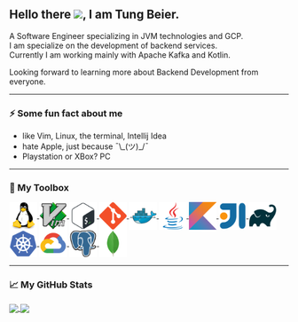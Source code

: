 ## Hello there <img src="https://raw.githubusercontent.com/MartinHeinz/MartinHeinz/master/wave.gif" width="30px">, I am Tung Beier.

A Software Engineer specializing in JVM technologies and GCP.  
I am specialize on the development of backend services.  
Currently I am working mainly with Apache Kafka and Kotlin.

Looking forward to learning more about Backend Development from everyone.

---

### ⚡ Some fun fact about me
  * like Vim, Linux, the terminal, Intellij Idea
  * hate Apple, just because ¯\\\_(ツ)_/¯
  * Playstation or XBox? PC

---

### 🧰 My Toolbox

<a href="https://github.com/devicons/devicon/blob/master/icons/linux/linux-original.svg">
  <img align="center" src="https://github.com/devicons/devicon/blob/master/icons/linux/linux-original.svg" alt="CSS" width="50" height="50"/> 
</a>
<a href="https://github.com/devicons/devicon/blob/master/icons/vim/vim-original.svg">
  <img align="center" src="https://github.com/devicons/devicon/blob/master/icons/vim/vim-original.svg" alt="CSS" width="50" height="50"/> 
</a>
<a href="https://github.com/devicons/devicon/blob/master/icons/bash/bash-original.svg">
  <img align="center" src="https://github.com/devicons/devicon/blob/master/icons/bash/bash-original.svg" alt="CSS" width="50" height="50"/> 
</a>
<a href="https://github.com/devicons/devicon/blob/master/icons/git/git-original.svg">
  <img align="center" src="https://github.com/devicons/devicon/blob/master/icons/git/git-original.svg" alt="CSS" width="50" height="50"/> 
</a>
<a href="https://github.com/devicons/devicon/blob/master/icons/docker/docker-original.svg">
  <img align="center" src="https://github.com/devicons/devicon/blob/master/icons/docker/docker-original.svg" alt="CSS" width="50" height="50"/> 
</a>
<a href="https://github.com/devicons/devicon/blob/master/icons/java/java-original.svg">
  <img align="center" src="https://github.com/devicons/devicon/blob/master/icons/java/java-original.svg" alt="CSS" width="50" height="50"/> 
</a>
<a href="https://github.com/devicons/devicon/blob/master/icons/kotlin/kotlin-original.svg">
  <img align="center" src="https://github.com/devicons/devicon/blob/master/icons/kotlin/kotlin-original.svg" alt="CSS" width="50" height="50"/> 
</a>
<a href="https://github.com/devicons/devicon/blob/master/icons/intellij/intellij-original.svg">
  <img align="center" src="https://github.com/devicons/devicon/blob/master/icons/intellij/intellij-original.svg" alt="CSS" width="50" height="50"/> 
</a>
<a href="https://github.com/devicons/devicon/blob/master/icons/gradle/gradle-plain.svg">
  <img align="center" src="https://github.com/devicons/devicon/blob/master/icons/gradle/gradle-plain.svg" alt="CSS" width="50" height="50"/> 
</a>
<a href="https://github.com/devicons/devicon/blob/master/icons/kubernetes/kubernetes-plain.svg">
  <img align="center" src="https://github.com/devicons/devicon/blob/master/icons/kubernetes/kubernetes-plain.svg" alt="CSS" width="50" height="50"/> 
</a>
<a href="https://github.com/devicons/devicon/blob/master/icons/googlecloud/googlecloud-original.svg">
  <img align="center" src="https://github.com/devicons/devicon/blob/master/icons/googlecloud/googlecloud-original.svg" alt="CSS" width="50" height="50"/> 
</a>
<a href="https://github.com/devicons/devicon/blob/master/icons/postgresql/postgresql-original.svg">
  <img align="center" src="https://github.com/devicons/devicon/blob/master/icons/postgresql/postgresql-original.svg" alt="CSS" width="50" height="50"/> 
</a>
<a href="https://github.com/devicons/devicon/blob/master/icons/mongodb/mongodb-original.svg">
 <img align="center" src="https://github.com/devicons/devicon/blob/master/icons/mongodb/mongodb-original.svg" alt="CSS" width="50" height="50"/>
</a>

---

### &#x1f4c8; My GitHub Stats

<a href="https://github.com/anuraghazra/github-readme-stats">
  <img align="center" src="https://github-readme-stats.vercel.app/api/top-langs/?username=beiertu-mms&langs_count=10&layout=compact&theme=onedark&hide_title=true&hide=css&exclude_repo=dwm,st,dmenu,dwmblocks" />
</a>
<a href="https://github.com/anuraghazra/github-readme-stats">
  <img align="center" src="https://github-readme-stats.vercel.app/api?username=beiertu-mms&count_private=true&show_icons=true&theme=onedark&hide_title=true" />
</a>

<!--
- 🌱 
- 🔭 I’m currently working on ...
- 👯 I’m looking to collaborate on ...
- 🤔 I’m looking for help with ...
- 💬 Ask me about ...
- 📫 How to reach me: ...
- 😄 Pronouns: ...
-->
